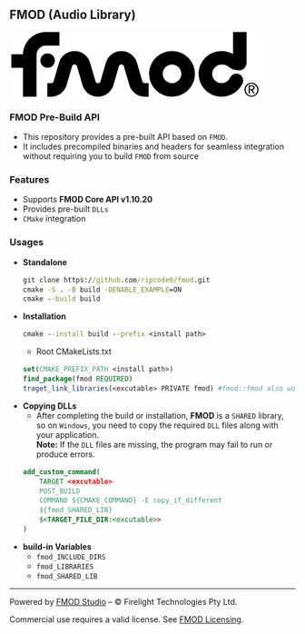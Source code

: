 ## FMOD (Audio Library)
!["fmod logo"](./sub/fmod1.png)
### FMOD Pre-Build API
* This repository provides a pre-built API based on `FMOD`.
* It includes precompiled binaries and headers for seamless integration without requiring you to build `FMOD` from source

### Features
* Supports **FMOD Core API v1.10.20**
* Provides pre-built `DLLs` 
* `CMake` integration

### Usages
* **Standalone**
    ```cmd
    git clone https://github.com/ripcode0/fmod.git
    cmake -S . -B build -DENABLE_EXAMPLE=ON
    cmake --build build
    ```
* **Installation**
    ```cmd
    cmake --install build --prefix <install path>
    ```
    * Root CMakeLists.txt
    ```cmake
    set(CMAKE_PREFIX_PATH <install path>)
    find_package(fmod REQUIRED)
    traget_link_libraries(<excutable> PRIVATE fmod) #fmod::fmod also work
    ```
* **Copying DLLs**
    * After completing the build or installation, **FMOD** is a `SHARED` library,  
    so on `Windows`, you need to copy the required `DLL` files along with your application.  
    **Note:** If the `DLL` files are missing, the program may fail to run or produce errors.
    ```cmake
    add_custom_command(
        TARGET <excutable> 
        POST_BUILD
        COMMAND ${CMAKE_COMMAND} -E copy_if_different
        ${fmod_SHARED_LIB}
        $<TARGET_FILE_DIR:<excutable>>
    )
    ```
* **build-in Variables**
    * `fmod_INCLUDE_DIRS`
    * `fmod_LIBRARIES`
    * `fmod_SHARED_LIB`


---
Powered by [FMOD Studio](https://www.fmod.com/) – © Firelight Technologies Pty Ltd.  

Commercial use requires a valid license. See [FMOD Licensing](https://www.fmod.com/licensing).

